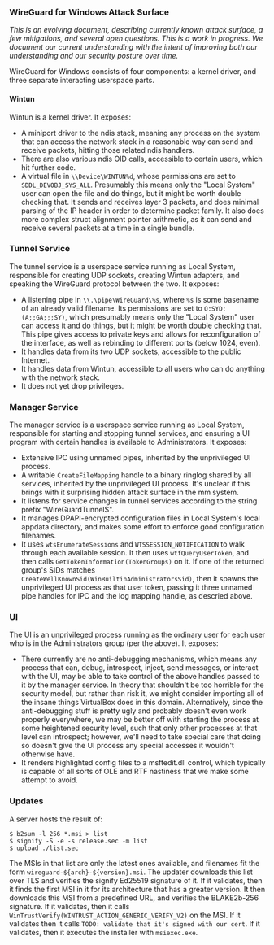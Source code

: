 ### WireGuard for Windows Attack Surface

_This is an evolving document, describing currently known attack surface, a few mitigations, and several open questions. This is a work in progress. We document our current understanding with the intent of improving both our understanding and our security posture over time._

WireGuard for Windows consists of four components: a kernel driver, and three separate interacting userspace parts.

#### Wintun

Wintun is a kernel driver. It exposes:

  - A miniport driver to the ndis stack, meaning any process on the system that can access the network stack in a reasonable way can send and receive packets, hitting those related ndis handlers.
  - There are also various ndis OID calls, accessible to certain users, which hit further code.
  - A virtual file in `\\Device\WINTUN%d`, whose permissions are set to `SDDL_DEVOBJ_SYS_ALL`. Presumably this means only the "Local System" user can open the file and do things, but it might be worth double checking that. It sends and receives layer 3 packets, and does minimal parsing of the IP header in order to determine packet family. It also does more complex struct alignment pointer arithmetic, as it can send and receive several packets at a time in a single bundle.

### Tunnel Service

The tunnel service is a userspace service running as Local System, responsible for creating UDP sockets, creating Wintun adapters, and speaking the WireGuard protocol between the two. It exposes:

  - A listening pipe in `\\.\pipe\WireGuard\%s`, where `%s` is some basename of an already valid filename. Its permissions are set to `O:SYD:(A;;GA;;;SY)`, which presumably means only the "Local System" user can access it and do things, but it might be worth double checking that. This pipe gives access to private keys and allows for reconfiguration of the interface, as well as rebinding to different ports (below 1024, even).
  - It handles data from its two UDP sockets, accessible to the public Internet.
  - It handles data from Wintun, accessible to all users who can do anything with the network stack.
  - It does not yet drop privileges.

### Manager Service

The manager service is a userspace service running as Local System, responsible for starting and stopping tunnel services, and ensuring a UI program with certain handles is available to Administrators. It exposes:

  - Extensive IPC using unnamed pipes, inherited by the unprivileged UI process.
  - A writable `CreateFileMapping` handle to a binary ringlog shared by all services, inherited by the unprivileged UI process. It's unclear if this brings with it surprising hidden attack surface in the mm system.
  - It listens for service changes in tunnel services according to the string prefix "WireGuardTunnel$".
  - It manages DPAPI-encrypted configuration files in Local System's local appdata directory, and makes some effort to enforce good configuration filenames.
  - It uses `wtsEnumerateSessions` and `WTSSESSION_NOTIFICATION` to walk through each available session. It then uses `wtfQueryUserToken`, and then calls `GetTokenInformation(TokenGroups)` on it. If one of the returned group's SIDs matches `CreateWellKnownSid(WinBuiltinAdministratorsSid)`, then it spawns the unprivileged UI process as that user token, passing it three unnamed pipe handles for IPC and the log mapping handle, as descried above.

### UI

The UI is an unprivileged process running as the ordinary user for each user who is in the Administrators group (per the above). It exposes:

  - There currently are no anti-debugging mechanisms, which means any process that can, debug, introspect, inject, send messages, or interact with the UI, may be able to take control of the above handles passed to it by the manager service. In theory that shouldn't be too horrible for the security model, but rather than risk it, we might consider importing all of the insane things VirtualBox does in this domain. Alternatively, since the anti-debugging stuff is pretty ugly and probably doesn't even work properly everywhere, we may be better off with starting the process at some heightened security level, such that only other processes at that level can introspect; however, we'll need to take special care that doing so doesn't give the UI process any special accesses it wouldn't otherwise have.
  - It renders highlighted config files to a msftedit.dll control, which typically is capable of all sorts of OLE and RTF nastiness that we make some attempt to avoid.

### Updates

A server hosts the result of:

```
$ b2sum -l 256 *.msi > list
$ signify -S -e -s release.sec -m list
$ upload ./list.sec
```

The MSIs in that list are only the latest ones available, and filenames fit the form `wireguard-${arch}-${version}.msi`. The updater downloads this list over TLS and verifies the signify Ed25519 signature of it. If it validates, then it finds the first MSI in it for its architecture that has a greater version. It then downloads this MSI from a predefined URL, and verifies the BLAKE2b-256 signature. If it validates, then it calls `WinTrustVerify(WINTRUST_ACTION_GENERIC_VERIFY_V2)` on the MSI. If it validates then it calls `TODO: validate that it's signed with our cert`. If it validates, then it executes the installer with `msiexec.exe`.
